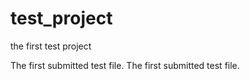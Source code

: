 # test_project
the first test project

The first submitted test file.
The first submitted test file.
